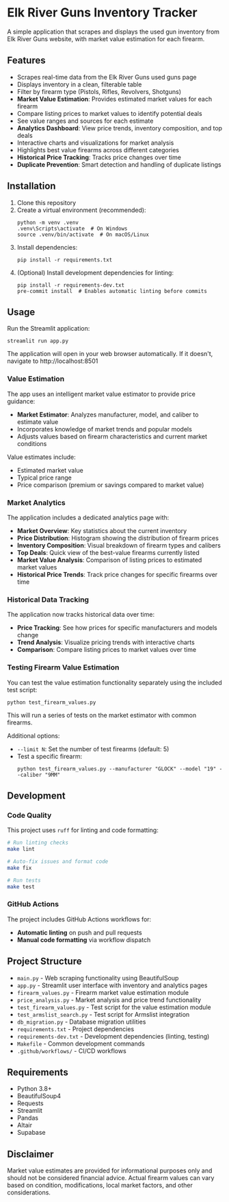 # Elk River Guns Inventory Tracker

A simple application that scrapes and displays the used gun inventory from Elk River Guns website, with market value estimation for each firearm.

## Features

- Scrapes real-time data from the Elk River Guns used guns page
- Displays inventory in a clean, filterable table
- Filter by firearm type (Pistols, Rifles, Revolvers, Shotguns)
- **Market Value Estimation**: Provides estimated market values for each firearm
- Compare listing prices to market values to identify potential deals
- See value ranges and sources for each estimate
- **Analytics Dashboard**: View price trends, inventory composition, and top deals
- Interactive charts and visualizations for market analysis
- Highlights best value firearms across different categories
- **Historical Price Tracking**: Tracks price changes over time 
- **Duplicate Prevention**: Smart detection and handling of duplicate listings

## Installation

1. Clone this repository
2. Create a virtual environment (recommended):
   ```
   python -m venv .venv
   .venv\Scripts\activate  # On Windows
   source .venv/bin/activate  # On macOS/Linux
   ```
3. Install dependencies:
   ```
   pip install -r requirements.txt
   ```
4. (Optional) Install development dependencies for linting:
   ```
   pip install -r requirements-dev.txt
   pre-commit install  # Enables automatic linting before commits
   ```

## Usage

Run the Streamlit application:
```
streamlit run app.py
```

The application will open in your web browser automatically. If it doesn't, navigate to http://localhost:8501

### Value Estimation

The app uses an intelligent market value estimator to provide price guidance:

- **Market Estimator**: Analyzes manufacturer, model, and caliber to estimate value
- Incorporates knowledge of market trends and popular models
- Adjusts values based on firearm characteristics and current market conditions

Value estimates include:
- Estimated market value
- Typical price range
- Price comparison (premium or savings compared to market value)

### Market Analytics

The application includes a dedicated analytics page with:

- **Market Overview**: Key statistics about the current inventory
- **Price Distribution**: Histogram showing the distribution of firearm prices
- **Inventory Composition**: Visual breakdown of firearm types and calibers
- **Top Deals**: Quick view of the best-value firearms currently listed
- **Market Value Analysis**: Comparison of listing prices to estimated market values
- **Historical Price Trends**: Track price changes for specific firearms over time

### Historical Data Tracking

The application now tracks historical data over time:

- **Price Tracking**: See how prices for specific manufacturers and models change
- **Trend Analysis**: Visualize pricing trends with interactive charts
- **Comparison**: Compare listing prices to market values over time

### Testing Firearm Value Estimation

You can test the value estimation functionality separately using the included test script:

```
python test_firearm_values.py
```

This will run a series of tests on the market estimator with common firearms.

Additional options:
- `--limit N`: Set the number of test firearms (default: 5)
- Test a specific firearm:
  ```
  python test_firearm_values.py --manufacturer "GLOCK" --model "19" --caliber "9MM"
  ```

## Development

### Code Quality

This project uses `ruff` for linting and code formatting:

```bash
# Run linting checks
make lint

# Auto-fix issues and format code
make fix

# Run tests
make test
```

### GitHub Actions

The project includes GitHub Actions workflows for:
- **Automatic linting** on push and pull requests
- **Manual code formatting** via workflow dispatch

## Project Structure

- `main.py` - Web scraping functionality using BeautifulSoup
- `app.py` - Streamlit user interface with inventory and analytics pages
- `firearm_values.py` - Firearm market value estimation module
- `price_analysis.py` - Market analysis and price trend functionality
- `test_firearm_values.py` - Test script for the value estimation module
- `test_armslist_search.py` - Test script for Armslist integration
- `db_migration.py` - Database migration utilities
- `requirements.txt` - Project dependencies
- `requirements-dev.txt` - Development dependencies (linting, testing)
- `Makefile` - Common development commands
- `.github/workflows/` - CI/CD workflows

## Requirements

- Python 3.8+
- BeautifulSoup4
- Requests
- Streamlit
- Pandas
- Altair
- Supabase

## Disclaimer

Market value estimates are provided for informational purposes only and should not be considered financial advice. Actual firearm values can vary based on condition, modifications, local market factors, and other considerations. 